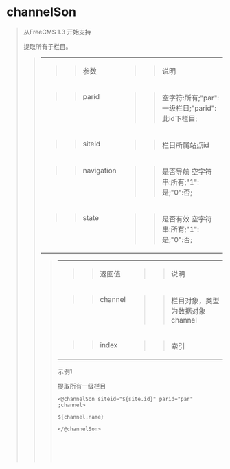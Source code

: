 # channelSon #
<p>
<blockquote><span>从FreeCMS 1.3 开始支持</span></p>
<p>
<span>提取所有子栏目。</span></p>
<p>
<blockquote></p>
<p>
</p>
<table>
</blockquote><tbody>
<blockquote><tr>
<blockquote><td width='132' valign='top'>
<blockquote><p>
<blockquote><span>参数</span></p>
</blockquote></blockquote></td>
<td width='404' valign='top'>
<blockquote><p>
<blockquote><span>说明</span></p>
</blockquote></blockquote></td>
</blockquote></tr>
<tr>
<blockquote><td width='132' valign='top'>
<blockquote><p>
<blockquote><span>parid</span></p>
</blockquote></blockquote></td>
<td width='404' valign='top'>
<blockquote><p>
<blockquote><span>空字符</span><span>:</span><span>所有</span><span>;"par":</span><span>一级栏目</span><span>;"parid":</span><span>此</span><span>id</span><span>下栏目</span><span>;</span></p>
</blockquote></blockquote></td>
</blockquote></tr>
<tr>
<blockquote><td width='132' valign='top'>
<blockquote><p>
<blockquote><span>siteid</span></p>
</blockquote></blockquote></td>
<td width='404' valign='top'>
<blockquote><p>
<blockquote><span>栏目所属站点id</span></p>
</blockquote></blockquote></td>
</blockquote></tr>
<tr>
<blockquote><td width='132' valign='top'>
<blockquote><p>
<blockquote><span>navigation</span></p>
</blockquote></blockquote></td>
<td width='404' valign='top'>
<blockquote><p>
<blockquote><span>是否导航</span><span> </span><span>空字符串</span><span>:</span><span>所有</span><span>;"1":</span><span>是</span><span>;"0":</span><span>否</span><span>;</span></p>
</blockquote></blockquote></td>
</blockquote></tr>
<tr>
<blockquote><td width='132' valign='top'>
<blockquote><p>
<blockquote><span>state</span></p>
</blockquote></blockquote></td>
<td width='404' valign='top'>
<blockquote><p>
<blockquote><span>是否有效</span><span> </span><span>空字符串</span><span>:</span><span>所有</span><span>;"1":</span><span>是</span><span>;"0":</span><span>否</span><span>;</span></p>
</blockquote></blockquote></td>
</blockquote></tr>
</blockquote></tbody>
</table>
<p>
<blockquote></p>
<p>
</p>
<p>
</p>
<p>
</p>
<table>
</blockquote><tbody>
<blockquote><tr>
<blockquote><td width='132' valign='top'>
<blockquote><p>
<blockquote><span>返回值</span></p>
</blockquote></blockquote></td>
<td width='404' valign='top'>
<blockquote><p>
<blockquote><span>说明</span></p>
</blockquote></blockquote></td>
</blockquote></tr>
<tr>
<blockquote><td width='132' valign='top'>
<blockquote><p>
<blockquote><span>channel</span></p>
</blockquote></blockquote></td>
<td width='404' valign='top'>
<blockquote><p>
<blockquote><span>栏目对象，类型为数据对象channel</span></p>
</blockquote></blockquote></td>
</blockquote></tr>
<tr>
<blockquote><td width='132' valign='top'>
<blockquote><p>
<blockquote><span>index</span></p>
</blockquote></blockquote></td>
<td width='404' valign='top'>
<blockquote><p>
<blockquote><span>索引</span></p>
</blockquote></blockquote></td>
</blockquote></tr>
</blockquote></tbody>
</table>
<p>
<blockquote></p>
<p>
</p>
<p>
</blockquote><span>示例1</span></p>
<p>
<span>提取所有一级栏目</span></p>
<p>
<pre><code>&lt;@channelSon siteid="${site.id}" parid="par" ;channel&gt; <br>
${channel.name}<br>
&lt;/@channelSon&gt;<br>
<br>
<br>
</code></pre></blockquote>


<blockquote></p>